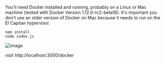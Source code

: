 You'll need Docker installed and running, probably on a Linux or Mac machine (tested with Docker Version 1.12.0-rc2-beta16). It's important you don't use an older version of Docker on Mac because it needs to run on the El Capitan hypervisor.

```
npm install
node index.js
```

![image](https://cloud.githubusercontent.com/assets/14410/16408482/e96c0a9c-3d10-11e6-875d-9f234c4292ae.png)

visit http://localhost:3000/docker

